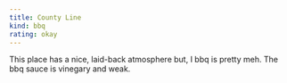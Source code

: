 ```yaml
---
title: County Line
kind: bbq
rating: okay
---
```

This place has a nice, laid-back atmosphere but, I bbq is pretty meh. The bbq sauce is vinegary and weak.
